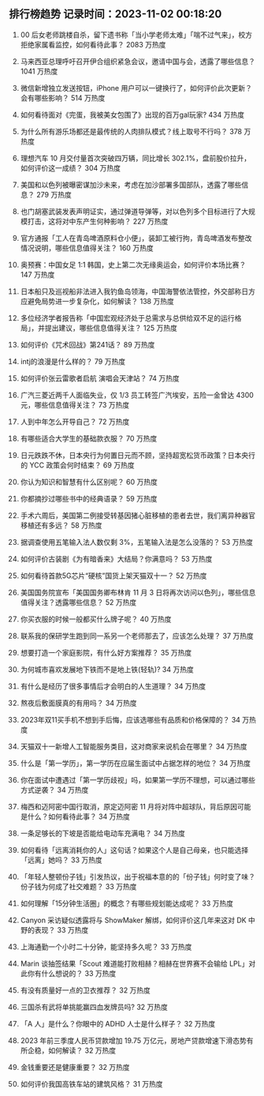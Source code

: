 
## 排行榜趋势 记录时间：2023-11-02 00:18:20
  
  1. 00 后女老师跳楼自杀，留下遗书称「当小学老师太难」「喘不过气来」，校方拒绝家属看监控，如何看待此事？ 2083 万热度
    
  2. 马来西亚总理呼吁召开伊合组织紧急会议，邀请中国与会，透露了哪些信息？ 1041 万热度
    
  3. 微信新增独立发送按钮，iPhone 用户可以一键换行了，如何评价此次更新？会有哪些影响？ 514 万热度
    
  4. 如何看待面对《完蛋，我被美女包围了》出现的百万gal玩家? 434 万热度
    
  5. 为什么所有游乐场都还是最传统的人肉排队模式？线上取号不行吗？ 378 万热度
    
  6. 理想汽车 10 月交付量首次突破四万辆，同比增长 302.1%，盘前股价拉升，如何评价这一成绩？ 304 万热度
    
  7. 美国和以色列被曝密谋加沙未来，考虑在加沙部署多国部队，透露了哪些信息？ 279 万热度
    
  8. 也门胡塞武装发表声明证实，通过弹道导弹等，对以色列多个目标进行了大规模打击，这将对中东产生何种影响？ 227 万热度
    
  9. 官方通报「工人在青岛啤酒原料仓小便」，装卸工被行拘，青岛啤酒发布整改情况说明，哪些信息值得关注？ 160 万热度
    
  10. 奥预赛：中国女足 1:1 韩国，史上第二次无缘奥运会，如何评价本场比赛？ 147 万热度
    
  11. 日本船只及巡视船非法进入我钓鱼岛领海，中国海警依法管控，外交部称日方应避免局势进一步复杂化，如何解读？ 138 万热度
    
  12. 多位经济学者报告称「中国宏观经济处于总需求与总供给双不足的运行格局」，并提出建议，哪些信息值得关注？ 125 万热度
    
  13. 如何评价《咒术回战》第241话？ 89 万热度
    
  14. intj的浪漫是什么样的？ 79 万热度
    
  15. 如何评价张云雷歌者启航  演唱会天津站？ 74 万热度
    
  16. 广汽三菱近两千人面临失业，仅 1/3 员工转签广汽埃安，五险一金曾达 4300 元，哪些信息值得关注？ 73 万热度
    
  17. 人到中年怎么开导自己？ 72 万热度
    
  18. 有哪些适合大学生的基础款衣服？ 70 万热度
    
  19. 日元跌跌不休，日本央行为何置日元而不顾，坚持超宽松货币政策？日本央行的 YCC 政策会何时结束？ 69 万热度
    
  20. 你认为知识和智慧有什么区别呢？ 60 万热度
    
  21. 你都摘抄过哪些书中的经典语录？ 59 万热度
    
  22. 手术六周后，美国第二例接受转基因猪心脏移植的患者去世，我们离异种器官移植还有多远？ 58 万热度
    
  23. 据调查使用五笔输入法人数仅剩 3%，五笔输入法是怎么没落的？ 53 万热度
    
  24. 如何评价古装剧《为有暗香来》大结局？你满意吗？ 53 万热度
    
  25. 如何看待首款5G芯片“硬核”国货上架天猫双十一？ 52 万热度
    
  26. 美国国务院宣布「美国国务卿布林肯 11 月 3 日将再次访问以色列」，哪些信息值得关注？透露哪些信息？ 52 万热度
    
  27. 你买衣服的时候一般都买什么牌子呢？ 40 万热度
    
  28. 联系我的保研学生跑到同一系另一个老师那去了，应该怎么处理？ 37 万热度
    
  29. 想要打造一个家庭影院，有什么好方案推荐？ 35 万热度
    
  30. 为何城市喜欢发展地下铁而不是地上铁(轻轨)? 34 万热度
    
  31. 有什么是经历了很多事情后才会明白的人生道理？ 34 万热度
    
  32. 熬夜后敷面膜真的有用吗？ 34 万热度
    
  33. 2023年双11买手机不想到手后悔，应该选哪些有品质和价格保障的？ 34 万热度
    
  34. 天猫双十一新增人工智能服务类目，这对商家来说机会在哪里？ 34 万热度
    
  35. 什么是「第一学历」，第一学历在应届生面试中占据怎样的地位？ 34 万热度
    
  36. 你在面试中遭遇过「第一学历歧视」吗，如果第一学历不理想，可以通过哪些方式逆袭？ 34 万热度
    
  37. 梅西和迈阿密中国行取消，原定迈阿密 11 月将对阵中超球队，背后原因可能是什么？如何看待此事？ 34 万热度
    
  38. 一条足够长的下坡是否能给电动车充满电？ 34 万热度
    
  39. 如何看待「远离消耗你的人」这句话？如果这个人是自己母亲，也只能选择「远离」她吗？ 33 万热度
    
  40. 「年轻人整顿份子钱」引发热议，出于祝福本意的的「份子钱」何时变了味？份子钱为何成了社交难题？ 33 万热度
    
  41. 如何理解「15分钟生活圈」的概念？有哪些规划能达成呢？ 33 万热度
    
  42. Canyon 采访疑似透露将与 ShowMaker 解绑，如何评价这几年来这对 DK 中野的表现？ 33 万热度
    
  43. 上海通勤一个小时二十分钟，能坚持多久呢？ 33 万热度
    
  44. Marin 谈抽签结果「Scout 难道能打败相赫？相赫在世界赛不会输给 LPL」对此你有什么想说的？ 33 万热度
    
  45. 有没有质量好一点的卫衣推荐？ 32 万热度
    
  46. 三国杀有武将单挑能赢四血发牌员吗? 32 万热度
    
  47. 「A 人」是什么？你眼中的 ADHD 人士是什么样子？ 32 万热度
    
  48. 2023 年前三季度人民币贷款增加 19.75 万亿元，房地产贷款增速下滑态势有所企稳，如何解读？ 32 万热度
    
  49. 金钱重要还是健康重要？ 32 万热度
    
  50. 如何评价我国高铁车站的建筑风格？ 31 万热度
    